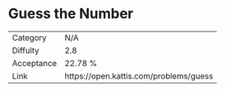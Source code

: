 # Guess the Number

<table>
    <tr>
        <td>Category</td>
        <td>N/A</td>
    </tr>
    <tr>
        <td>Diffulty</td>
        <td>2.8</td>
    </tr>
    <tr>
        <td>Acceptance</td>
        <td>22.78 %</td>
    </tr>
    <tr>
        <td>Link</td>
        <td>https://open.kattis.com/problems/guess</td>
    </tr>
</table>